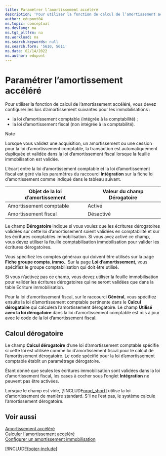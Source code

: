 ```yaml
---
title: Paramétrer l’amortissement accéléré
description: 'Pour utiliser la fonction de calcul de l’amortissement accéléré, vous devez configurer les lois d’amortissement pour les immobilisations.'
author: edupont04
ms.topic: conceptual
ms.devlang: na
ms.tgt_pltfrm: na
ms.workload: na
ms.search.keywords: null
ms.search.form: '5610, 5611'
ms.date: 02/14/2022
ms.author: edupont
---
```

# <a name="set-up-accelerated-depreciation"></a><a name="set-up-accelerated-depreciation"></a><a name="set-up-accelerated-depreciation"></a>Paramétrer l’amortissement accéléré

Pour utiliser la fonction de calcul de l’amortissement accéléré, vous devez configurer les lois d’amortissement suivantes pour les immobilisations :  

- la loi d’amortissement comptable (intégrée à la comptabilité) ;  
- la loi d’amortissement fiscal (non intégrée à la comptabilité).  

> [!NOTE]  
> Lorsque vous validez une acquisition, un amortissement ou une cession pour la loi d’amortissement comptable, la transaction est automatiquement dupliquée et validée dans la loi d’amortissement fiscal lorsque la feuille immobilisation est validée.  

L’écart entre la loi d’amortissement comptable et la loi d’amortissement fiscal est géré via les paramètres du raccourci **Intégration** sur la fiche loi d’amortissement comme indiqué dans le tableau suivant.  

|Objet de la loi d’amortissement  |Valeur du champ Dérogatoire  |
|---------|---------|
|Amortissement comptable  | Activé       |
|Amortissement fiscal     | Désactivé |

Le champ **Dérogatoire** indique si vous voulez que les écritures dérogatoires validées sur cette loi d’amortissement soient validées en comptabilité et sur les écritures comptables immobilisation. Si vous avez activé ce champ, vous devez utiliser la feuille comptabilisation immobilisation pour valider les écritures dérogatoires.

Vous spécifiez les comptes généraux qui doivent être utilisés sur la page **Fiche groupe compta. immo.**. Sur la page **Loi d’amortissement**, vous spécifiez le groupe comptabilisation qui doit être utilisé.

Si vous n’activez pas ce champ, vous devez utiliser la feuille immobilisation pour valider les écritures dérogatoires qui ne seront validées que dans la table Ecriture immobilisation.

Pour la loi d’amortissement fiscal, sur le raccourci **Général**, vous spécifiez ensuite la loi d’amortissement comptable pertinente dans le **Calcul dérogatoire** qui calculera l’amortissement dérogatoire. Le champ **Utilisé avec la loi dérogatoire** dans la loi d’amortissement comptable est mis à jour avec le code de la loi d’amortissement fiscal.  

## <a name="derogatory-calculation"></a><a name="derogatory-calculation"></a><a name="derogatory-calculation"></a>Calcul dérogatoire

Le champ **Calcul dérogatoire** d’une loi d’amortissement comptable spécifie si cette loi est utilisée comme loi d’amortissement fiscal pour le calcul de l’amortissement dérogatoire. Le code spécifié pour la loi d’amortissement comptable établit un paramétrage dérogatoire.

Étant donné que seules les écritures immobilisation sont validées dans la loi d’amortissement fiscal, les cases à cocher sous l’onglet **Intégration** ne peuvent pas être activées.

Lorsque le champ est vide, [!INCLUDE[prod_short](../../includes/prod_short.md)] utilise la loi d’amortissement de manière standard. S’il ne l’est pas, le système calcule l’amortissement dérogatoire.

## <a name="see-also"></a><a name="see-also"></a><a name="see-also"></a>Voir aussi

[Amortissement accéléré](accelerated-depreciation.md)  
[Calculer l'amortissement accéléré](how-to-calculate-accelerated-depreciation.md)  
[Configurer un amortissement immobilisation](../../fa-how-setup-depreciation.md)  


[!INCLUDE[footer-include](../../includes/footer-banner.md)]
